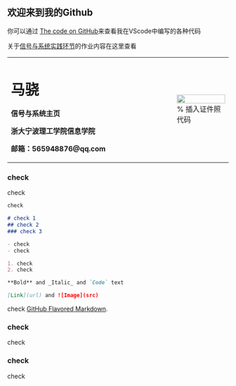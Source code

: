 ## 欢迎来到我的Github

你可以通过 [The code on GitHub](https://github.com/Mx1103/VScode/)来查看我在VScode中编写的各种代码



关于[信号与系统实践环节](实验目录.md)的作业内容在这里查看

<table border="0">
  <tr>
    <td width="75%">
      <h1>马骁</h1>
      <p><b>信号与系统主页</b></p>
      <p><b>浙大宁波理工学院信息学院</b></p>
      <p><b>邮箱：565948876@qq.com</b></p>
    </td>
    <td width="25%">
      <img src="/photo.jpg" width="100%">      % 插入证件照代码
    </td>
  </tr>
</table>

### check

check

```markdown
check

# check 1
## check 2
### check 3

- check
- check

1. check
2. check

**Bold** and _Italic_ and `Code` text

[Link](url) and ![Image](src)
```

check [GitHub Flavored Markdown](https://guides.github.com/features/mastering-markdown/).

### check

check

### check

check
